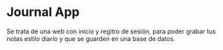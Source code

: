# Journal App

Se trata de una web con inicio y regitro de sesión, para poder grabar tus notas estilo diario y que se guarden en una base de datos.